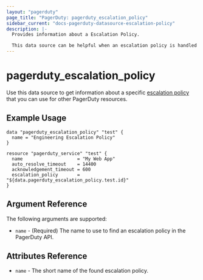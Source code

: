 ```yaml
---
layout: "pagerduty"
page_title: "PagerDuty: pagerduty_escalation_policy"
sidebar_current: "docs-pagerduty-datasource-escalation-policy"
description: |-
  Provides information about a Escalation Policy.

  This data source can be helpful when an escalation policy is handled outside Terraform but still want to reference it in other resources.
---
```


# pagerduty\_escalation_policy

Use this data source to get information about a specific [escalation policy][1] that you can use for other PagerDuty resources.

## Example Usage

```
data "pagerduty_escalation_policy" "test" {
  name = "Engineering Escalation Policy"
}

resource "pagerduty_service" "test" {
  name                    = "My Web App"
  auto_resolve_timeout    = 14400
  acknowledgement_timeout = 600
  escalation_policy       = "${data.pagerduty_escalation_policy.test.id}"
}
```

## Argument Reference

The following arguments are supported:

* `name` - (Required) The name to use to find an escalation policy in the PagerDuty API.  

## Attributes Reference
* `name` - The short name of the found escalation policy.

[1]: https://v2.developer.pagerduty.com/v2/page/api-reference#!/Escalation_Policies/get_escalation_policies
